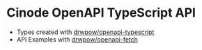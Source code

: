 # Cinode OpenAPI TypeScript API

-   Types created with [drwpow/openapi-typescript](https://github.com/drwpow/openapi-typescript)
-   API Examples with [drwpow/openapi-fetch](https://github.com/drwpow/openapi-fetch)
